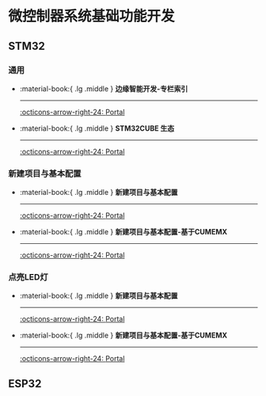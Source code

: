 # 微控制器系统基础功能开发

## STM32

### 通用

<div class="grid cards" markdown>

-   :material-book:{ .lg .middle } __边缘智能开发-专栏索引__

    ---

    [:octicons-arrow-right-24: <a href="https://zhuanlan.zhihu.com/p/696554081" target="_blank"> Portal </a>](#)

-   :material-book:{ .lg .middle } __STM32CUBE 生态__

    ---

    [:octicons-arrow-right-24: <a href="https://zhuanlan.zhihu.com/p/703460029" target="_blank"> Portal </a>](#)



</div>


### 新建项目与基本配置 

<div class="grid cards" markdown>


-   :material-book:{ .lg .middle } __新建项目与基本配置__

    ---

    [:octicons-arrow-right-24: <a href="https://blog.csdn.net/Mculover666/article/details/95240932" target="_blank"> Portal </a>](#)

-   :material-book:{ .lg .middle } __新建项目与基本配置-基于CUMEMX__

    ---

    [:octicons-arrow-right-24: <a href="https://zhuanlan.zhihu.com/p/696541926" target="_blank"> Portal </a>](#)

</div>


### 点亮LED灯

<div class="grid cards" markdown>


-   :material-book:{ .lg .middle } __新建项目与基本配置__

    ---

    [:octicons-arrow-right-24: <a href="https://blog.csdn.net/Mculover666/article/details/95240932" target="_blank"> Portal </a>](#)

-   :material-book:{ .lg .middle } __新建项目与基本配置-基于CUMEMX__

    ---

    [:octicons-arrow-right-24: <a href="https://zhuanlan.zhihu.com/p/696541926" target="_blank"> Portal </a>](#)

</div>




## ESP32